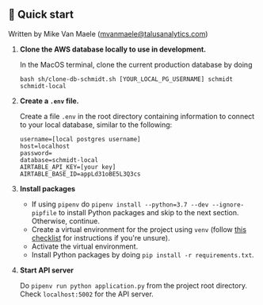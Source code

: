 ## 🚀 Quick start
Written by Mike Van Maele (mvanmaele@talusanalytics.com)

1.  **Clone the AWS database locally to use in development.**

    In the MacOS terminal, clone the current production database by doing
    ```
    bash sh/clone-db-schmidt.sh [YOUR_LOCAL_PG_USERNAME] schmidt schmidt-local
    ```



2.  **Create a `.env` file.**

    Create a file `.env` in the root directory containing information to connect to your local database, similar to the following:

    ```
    username=[local postgres username]
    host=localhost
    password=
    database=schmidt-local
    AIRTABLE_API_KEY=[your key]
    AIRTABLE_BASE_ID=appLd31oBE5L3Q3cs
    ```


3.  **Install packages**

    - If using `pipenv` do `pipenv install --python=3.7 --dev --ignore-pipfile` to install Python packages and skip to the next section. Otherwise, continue.
    - Create a virtual environment for the project using `venv` (follow [this checklist](https://github.com/talus-analytics-bus/talus-intranet-react/wiki/Setting-up-a-Python-virtual-environment) for instructions if you're unsure).
    - Activate the virtual environment.
    - Install Python packages by doing `pip install -r requirements.txt`.


4. **Start API server**

    Do `pipenv run python application.py` from the project root directory. Check `localhost:5002` for the API server.
